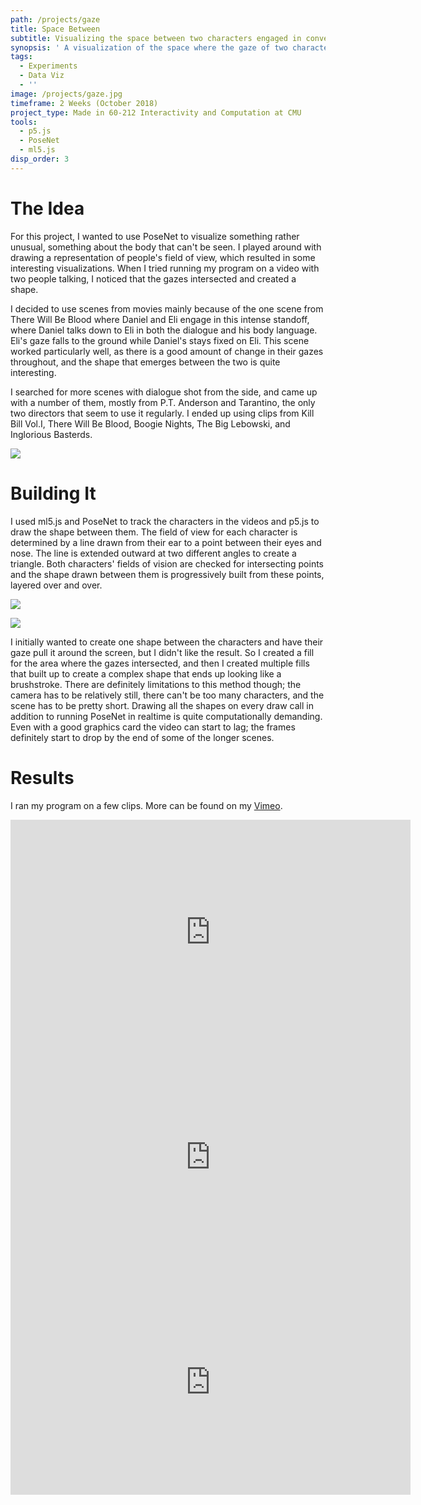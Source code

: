 ```yaml
---
path: /projects/gaze
title: Space Between
subtitle: Visualizing the space between two characters engaged in conversation
synopsis: ' A visualization of the space where the gaze of two characters in conversation meet. As the characters look at or away from one another, a shape is created between them that grows over the course of a scene.'
tags:
  - Experiments
  - Data Viz
  - ''
image: /projects/gaze.jpg
timeframe: 2 Weeks (October 2018)
project_type: Made in 60-212 Interactivity and Computation at CMU
tools:
  - p5.js
  - PoseNet
  - ml5.js
disp_order: 3
---
```

# The Idea

For this project, I wanted to use PoseNet to visualize something rather unusual, something about the body that can't be seen. I played around with drawing a representation of people's field of view, which resulted in some interesting visualizations. When I tried running my program on a video with two people talking, I noticed that the gazes intersected and created a shape. 

I decided to use scenes from movies mainly because of the one scene from There Will Be Blood where Daniel and Eli engage in this intense standoff, where Daniel talks down to Eli in both the dialogue and his body language. Eli's gaze falls to the ground while Daniel's stays fixed on Eli. This scene worked particularly well, as there is a good amount of change in their gazes throughout, and the shape that emerges between the two is quite interesting. 

I searched for more scenes with dialogue shot from the side, and came up with a number of them, mostly from P.T. Anderson and Tarantino, the only two directors that seem to use it regularly. I ended up using clips from Kill Bill Vol.I, There Will Be Blood, Boogie Nights, The Big Lebowski, and Inglorious Basterds.

![](/projects/edit.gif)

# Building It

I used ml5.js and PoseNet to track the characters in the videos and p5.js to draw the shape between them. The field of view for each character is determined by a line drawn from their ear to a point between their eyes and nose. The line is extended outward at two different angles to create a triangle. Both characters' fields of vision are checked for intersecting points and the shape drawn between them is progressively built from these points, layered over and over.

![](/projects/debug-1200x675.jpg)

![](/projects/debug1-1200x673.jpg)

I initially wanted to create one shape between the characters and have their gaze pull it around the screen, but I didn't like the result. So I created a fill for the area where the gazes intersected, and then I created multiple fills that built up to create a complex shape that ends up looking like a brushstroke. There are definitely limitations to this method though; the camera has to be relatively still, there can't be too many characters, and the scene has to be pretty short. Drawing all the shapes on every draw call in addition to running PoseNet in realtime is quite computationally demanding. Even with a good graphics card the video can start to lag; the frames definitely start to drop by the end of some of the longer scenes. 

# Results

I ran my program on a few clips. More can be found on my [Vimeo](https://vimeo.com/user80222316).

<iframe src="https://player.vimeo.com/video/294702146" width="640" height="360" frameborder="0" allow="autoplay; fullscreen" allowfullscreen></iframe>

<iframe src="https://player.vimeo.com/video/294701280" width="640" height="360" frameborder="0" allow="autoplay; fullscreen" allowfullscreen></iframe>

<iframe src="https://player.vimeo.com/video/294702122" width="640" height="360" frameborder="0" allow="autoplay; fullscreen" allowfullscreen></iframe>
